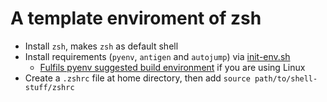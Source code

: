 # A template enviroment of zsh

* Install `zsh`, makes `zsh` as default shell
* Install requirements (`pyenv`, `antigen` and `autojump`) via [init-env.sh](init-env.sh)
    * [Fulfils pyenv suggested build environment](https://github.com/pyenv/pyenv/wiki#suggested-build-environment) if you are using Linux
* Create a `.zshrc` file at home directory, then add `source path/to/shell-stuff/zshrc`
